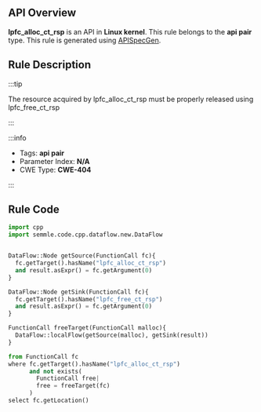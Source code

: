 ---
---


## API Overview
**lpfc_alloc_ct_rsp** is an API in **Linux kernel**. This rule belongs to the **api pair** type. This rule is generated using [APISpecGen](../../tools/APISpecGen).
## Rule Description

:::tip

The resource acquired by lpfc_alloc_ct_rsp must be properly released using lpfc_free_ct_rsp

:::

:::info

- Tags: **api pair**
- Parameter Index: **N/A**
- CWE Type: **CWE-404**

:::

## Rule Code
```python
import cpp
import semmle.code.cpp.dataflow.new.DataFlow


DataFlow::Node getSource(FunctionCall fc){
  fc.getTarget().hasName("lpfc_alloc_ct_rsp")
  and result.asExpr() = fc.getArgument(0)
}

DataFlow::Node getSink(FunctionCall fc){
  fc.getTarget().hasName("lpfc_free_ct_rsp")
  and result.asExpr() = fc.getArgument(0)
}

FunctionCall freeTarget(FunctionCall malloc){
  DataFlow::localFlow(getSource(malloc), getSink(result))
}

from FunctionCall fc
where fc.getTarget().hasName("lpfc_alloc_ct_rsp")
      and not exists(
        FunctionCall free| 
        free = freeTarget(fc)
      )
select fc.getLocation()

    
```